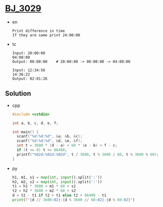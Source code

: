 # [BJ_3029](https://acmicpc.net/problem/3029)

* en

  ```en
  Print difference in time
  If they are same print 24:00:00
  ```

* tc

  ```tc
  Input: 20:00:00
  04:00:00
  Output: 08:00:00    # 20:00:00 -> 00:00:00 -> 04:00:00

  Input: 12:34:56
  14:36:22
  Output: 02:01:26
  ```

## Solution

* cpp

  ```cpp
  #include <cstdio>

  int a, b, c, d, e, f;

  int main() {
    scanf("%d:%d:%d", &a, &b, &c);
    scanf("%d:%d:%d", &d, &e, &f);
    int t = 3600 * (d - a) + 60 * (e - b) + f - c;
    if (t <= 0) t += 86400;
    printf("%02d:%02d:%02d", t / 3600, t % 3600 / 60, t % 3600 % 60);
  }
  ```

* py

  ```py
  h1, m1, s1 = map(int, input().split(':'))
  h2, m2, s2 = map(int, input().split(':'))
  t1 = h1 * 3600 + m1 * 60 + s1
  t2 = h2 * 3600 + m2 * 60 + s2
  d = t2 - t1 if t2 > t1 else t2 + 86400 - t1
  print(f"{d // 3600:02}:{d % 3600 // 60:02}:{d % 60:02}")
  ```

